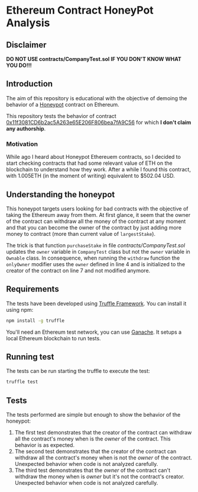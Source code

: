 # Ethereum Contract HoneyPot Analysis

## Disclaimer
**DO NOT USE contracts/CompanyTest.sol IF YOU DON'T KNOW WHAT YOU DO!!!**

## Introduction

The aim of this repository is educational with the objective of demoing the behavior of a [Honeypot](https://en.wikipedia.org/wiki/Honeypot_(computing)) contract on Ethereum.


This repository tests the behavior of contract [0x11f3081CD6b2ac5A263e65E206F806bea7fA9C56](https://etherscan.io/address/0x11f3081CD6b2ac5A263e65E206F806bea7fA9C56#code) for which **I don't claim any authorship**.

### Motivation
While ago I heard about Honeypot Ethereuem contracts, so I decided to start checking contracts that had some relevant value of ETH on the blockchain to understand how they work. After a while I found this contract, with 1.005ETH (in the moment of writing) equivalent to $502.04 USD.

## Understanding the honeypot
This honeypot targets users looking for bad contracts with the objective of taking the Ethereum away from them. At first glance, it seem that the owner of the contract can withdraw all the money of the contract at any moment and that you can become the owner of the contract by just adding more money to contract (more than current value of `largestStake`).

The trick is that function `purchaseStake` in file *contracts/CompanyTest.sol* updates the `owner` variable in `CompanyTest` class but not the `owner` variable in `Ownable` class. In consequence, when running the `withdraw` function the `onlyOwner` modifier uses the `owner` defined in line 4 and is initialized to the creator of the contract on line 7 and not modified anymore.


## Requirements
The tests have been developed using [Truffle Framework](https://truffleframework.com/). You can install it using npm:

```bash
npm install -g truffle
```

You'll need an Ethereum test network, you can use [Ganache](https://truffleframework.com/ganache). It setups a local Ethereum blockchain to run tests.

## Running test
The tests can be run starting the truffle to execute the test:
```bash
truffle test
```

## Tests
The tests performed are simple but enough to show the behavior of the honeypot:
1. The first test demonstrates that the creator of the contract can withdraw all the contract's money when is the *owner* of the contract. This behavior is as expected.
2. The second test demonstrates that the creator of the contract can withdraw all the contract's money when is not the *owner* of the contract. Unexpected behavior when code is not analyzed carefully.
3. The third test demonstrates that the *owner* of the contract can't withdraw the money when is *owner* but it's not the contract's creator. Unexpected behavior when code is not analyzed carefully.
